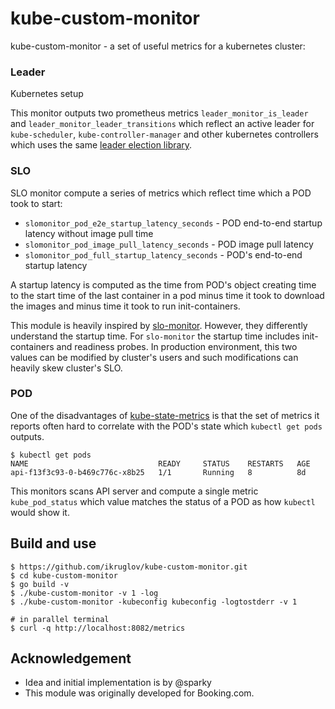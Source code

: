 # kube-custom-monitor
kube-custom-monitor - a set of useful metrics for a kubernetes cluster:

### Leader

Kubernetes setup

This monitor outputs two prometheus metrics `leader_monitor_is_leader` and
`leader_monitor_leader_transitions` which reflect an active leader for
`kube-scheduler`, `kube-controller-manager` and other kubernetes controllers
which uses the same [leader election
library](https://godoc.org/k8s.io/client-go/tools/leaderelection).

### SLO

SLO monitor compute a series of metrics which reflect time which a POD took to start:

* `slomonitor_pod_e2e_startup_latency_seconds` - POD end-to-end startup latency without image pull time
* `slomonitor_pod_image_pull_latency_seconds` - POD image pull latency
* `slomonitor_pod_full_startup_latency_seconds` - POD's end-to-end startup latency

A startup latency is computed as the time from POD's object creating time to
the start time of the last container in a pod minus time it took to download
the images and minus time it took to run init-containers.

This module is heavily inspired by
[slo-monitor](https://github.com/kubernetes/perf-tests/tree/master/slo-monitor).
However, they differently understand the startup time. For `slo-monitor` the
startup time includes init-containers and readiness probes. In production
environment, this two values can be modified by cluster's users and such
modifications can heavily skew cluster's SLO.

### POD

One of the disadvantages of [kube-state-metrics](https://github.com/kubernetes/kube-state-metrics)
is that the set of metrics it reports often hard to correlate with the POD's
state which `kubectl get pods` outputs.

```
$ kubectl get pods
NAME                             READY     STATUS    RESTARTS   AGE
api-f13f3c93-0-b469c776c-x8b25   1/1       Running   8          8d
```

This monitors scans API server and compute a single metric `kube_pod_status`
which value matches the status of a POD as how `kubectl` would show it.

## Build and use

```
$ https://github.com/ikruglov/kube-custom-monitor.git
$ cd kube-custom-monitor
$ go build -v
$ ./kube-custom-monitor -v 1 -log
$ ./kube-custom-monitor -kubeconfig kubeconfig -logtostderr -v 1

# in parallel terminal
$ curl -q http://localhost:8082/metrics
```

## Acknowledgement
* Idea and initial implementation is by @sparky
* This module was originally developed for Booking.com.
